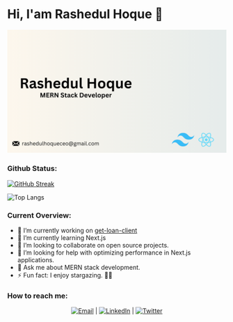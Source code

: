 # Hi, I'am Rashedul Hoque 👋

![The San Juan Mountains are beautiful!](https://raw.githubusercontent.com/Rashedul-Hoque-Rashed/Rashedul-Hoque-Rashed/main/asset/Github%20Cover.png "San Juan Mountains")


### Github Status:

[![GitHub Streak](https://github-readme-streak-stats.herokuapp.com?user=Rashedul-Hoque-Rashed&theme=cobalt)](https://git.io/streak-stats)

![Top Langs](https://github-readme-stats.vercel.app/api/top-langs/?username=Rashedul-Hoque-Rashed&layout=compact)



### Current Overview:

- 🔭 I’m currently working on [get-loan-client](https://github.com/Rashedul-Hoque-Rashed/get-loan-client)
- 🌱 I’m currently learning Next.js
- 👯 I’m looking to collaborate on open source projects.
- 🤔 I’m looking for help with optimizing performance in Next.js applications.
- 💬 Ask me about MERN stack development.
- ⚡ Fun fact: I enjoy stargazing. 🌌✨


### How to reach me:

<div align="center">

[![Email](https://img.shields.io/badge/Email-you%40example.com-green)](rashedulhoqueceo@gmail.com) | [![LinkedIn](https://img.shields.io/badge/LinkedIn-rashedul_hoque_rashed-blue)](https://www.linkedin.com/in/rashedul-hoque-rashed/) | [![Twitter](https://img.shields.io/badge/Twitter-@Rashedul2Hoque-blue)](https://twitter.com/Rashedul2Hoque)

</div>